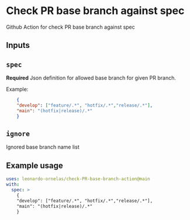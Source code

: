 # Check PR base branch against spec

Github Action for check PR base branch against spec

## Inputs

## `spec`

**Required** Json definition for allowed base branch for given PR branch.

Example:
```json
    {
    "develop": ["feature/.*", "hotfix/.*","release/.*"],
    "main": "(hotfix|release)/.*"
    }
```

## `ignore`

Ignored base branch name list

## Example usage

```yaml
uses: leonardo-ornelas/check-PR-base-branch-action@main
with:
  spec: >
    {
    "develop": ["feature/.*", "hotfix/.*","release/.*"],
    "main": "(hotfix|release)/.*"
    }
```
